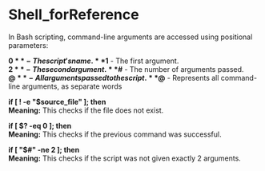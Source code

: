 # Shell_forReference  
In Bash scripting, command-line arguments are accessed using positional parameters:  

**$0** - The script's name.  
**$1** - The first argument.  
**$2** - The second argument.  
**$#** - The number of arguments passed.  
**$@** - All arguments passed to the script.  
**$@** - Represents all command-line arguments, as separate words    

**if [ ! -e "$source_file" ]; then**  
**Meaning:** This checks if the file does not exist.  

**if [ $? -eq 0 ]; then**  
**Meaning:** This checks if the previous command was successful.  

**if [ "$#" -ne 2 ]; then**  
**Meaning:** This checks if the script was not given exactly 2 arguments.  

